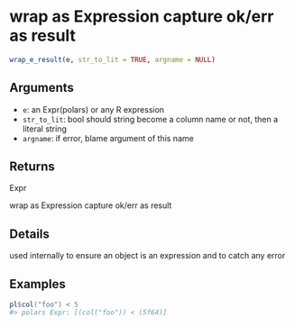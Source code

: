 # wrap as Expression capture ok/err as result

```r
wrap_e_result(e, str_to_lit = TRUE, argname = NULL)
```

## Arguments

- `e`: an Expr(polars) or any R expression
- `str_to_lit`: bool should string become a column name or not, then a literal string
- `argname`: if error, blame argument of this name

## Returns

Expr

wrap as Expression capture ok/err as result

## Details

used internally to ensure an object is an expression and to catch any error

## Examples

<pre class='r-example'><code><span class='r-in'><span><span class='va'>pl</span><span class='op'>$</span><span class='fu'>col</span><span class='op'>(</span><span class='st'>"foo"</span><span class='op'>)</span> <span class='op'>&lt;</span> <span class='fl'>5</span></span></span>
<span class='r-out co'><span class='r-pr'>#&gt;</span> polars Expr: [(col("foo")) &lt; (5f64)]</span>
 </code></pre>